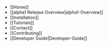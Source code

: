 * [[Home]]
* [[alpha1 Release Overview|alpha1-Overview]]
* [[Installation]]
* [[Tutorials]]
* [[Contact]]
* [[Contributing]]
* [[Developer Guide|Developer-Guide]]
